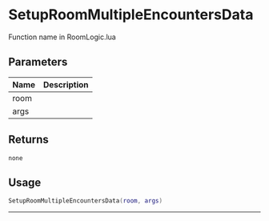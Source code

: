 # SetupRoomMultipleEncountersData

Function name in RoomLogic.lua

## Parameters

| Name | Description |
| ---- | ----------- |
| room |             |
| args |             |

## Returns

`none`

## Usage

```lua
SetupRoomMultipleEncountersData(room, args)
```

---
